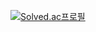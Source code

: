 [![Solved.ac프로필](http://mazassumnida.wtf/api/v2/generate_badge?boj=dh5473)](https://solved.ac/dh5473)
